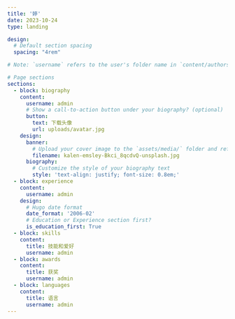 ```yaml
---
title: '婷'
date: 2023-10-24
type: landing

design:
  # Default section spacing
  spacing: "4rem"

# Note: `username` refers to the user's folder name in `content/authors/`

# Page sections
sections:
  - block: biography
    content:
      username: admin
      # Show a call-to-action button under your biography? (optional)
      button:
        text: 下载头像
        url: uploads/avatar.jpg
    design:
      banner:
        # Upload your cover image to the `assets/media/` folder and reference it here
        filename: kalen-emsley-Bkci_8qcdvQ-unsplash.jpg
      biography:
        # Customize the style of your biography text
        style: 'text-align: justify; font-size: 0.8em;'
  - block: experience
    content:
      username: admin
    design:
      # Hugo date format
      date_format: '2006-02'
      # Education or Experience section first?
      is_education_first: True
  - block: skills
    content:
      title: 技能和爱好
      username: admin
  - block: awards
    content:
      title: 获奖
      username: admin
  - block: languages
    content:
      title: 语言
      username: admin
---
```

